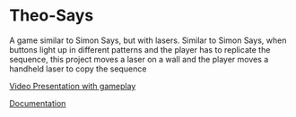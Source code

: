 # Theo-Says

A game similar to Simon Says, but with lasers. Similar to Simon Says, when buttons light up in different patterns and the player has to replicate the sequence, this project moves a laser on a wall and the player moves a handheld laser to copy the sequence

[Video Presentation with gameplay](https://www.youtube.com/watch?v=tnsvUFoqALQ)

[Documentation](https://www.youtube.com/watch?v=tnsvUFoqALQ)
